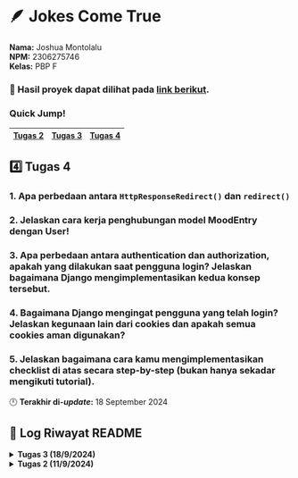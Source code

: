 # 🪶 Jokes Come True
**Nama:**   Joshua Montolalu<br>
**NPM:**    2306275746<br>
**Kelas:**  PBP F<br>

### 🔗 Hasil proyek dapat dilihat pada [link berikut](http://joshua-montolalu-jokescometrue.pbp.cs.ui.ac.id/).

### Quick Jump!
| [Tugas 2](#tugas-2) | [Tugas 3](#tugas-3) | [Tugas 4](#tugas-4)
| - | - | - |

## 4️⃣ Tugas 4
### 1. Apa perbedaan antara `HttpResponseRedirect()` dan `redirect()`
### 2. Jelaskan cara kerja penghubungan model MoodEntry dengan User!
### 3. Apa perbedaan antara authentication dan authorization, apakah yang dilakukan saat pengguna login? Jelaskan bagaimana Django mengimplementasikan kedua konsep tersebut.
### 4. Bagaimana Django mengingat pengguna yang telah login? Jelaskan kegunaan lain dari cookies dan apakah semua cookies aman digunakan?
### 5. Jelaskan bagaimana cara kamu mengimplementasikan checklist di atas secara step-by-step (bukan hanya sekadar mengikuti tutorial).

🕛 **Terakhir di-*update*:** 18 September 2024

## 📜 Log Riwayat README

<details>
<summary><b>Tugas 3 (18/9/2024)</b></summary>

## 3️⃣ Tugas 3
### 1. Jelaskan mengapa kita memerlukan data delivery dalam pengimplementasian sebuah platform?
*Data delivery* diperlukan dalam pengimplementasian sebuah platform untuk dapat mengirim dan menerima data baik dari sisi *client* maupun dari sisi *server* secara efisien dan efektif. Sistem *data delivery* yang baik dapat meningkatkan performa platform dan meningkatkan pengalaman pengguna (UX), tetapi perlu diingat juga bahwa keamanan data juga harus dipertimbangkan dan diutamakan untuk memastikan aplikasi kita dan pengguna kita aman dari penyerang.

Ada beberapa format yang dapat digunakan untuk mengimplementasikan sistem *data delivery*, dua di antaranya adalah XML dan JSON. Kedua format ini sangat berperan dalam mendukung aplikasi web yang dinamis, misalnya dengan konsep AJAX (*Asynchronous Javascript and XML*) yang memungkinan komunikasi web secara asinkronus, yaitu komunikasi dengan *server* di latar belakang untuk meng-*update* konten halaman tanpa perlu memuat ulang (*reload*) halaman web tersebut. Ini akan membuat aplikasi web kita lebih responsif dan enak untuk digunakan.

### 2. Menurutmu, mana yang lebih baik antara XML dan JSON? Mengapa JSON lebih populer dibandingkan XML?
Menurut saya masing-masing XML dan JSON memiliki kelebihan dan kekurangan masing-masing. Namun, JSON menjadi pilihan yang lebih populer karena JSON lebih ringan dan mudah untuk diproses dan dikelola jika dibandingkan dengan XML. Struktur JSON yang berupa *key-value pair* lebih umum dijumpai pada berbagai bahasa pemrograman dan platform daripada struktur *tree* yang digunakan oleh XML. Ini membuat JSON lebih intuitif dan lebih mudah dikonversi ke format yang dapat digunakan dalam aplikasi kita.

JSON juga memiliki ukuran yang lebih ringan daripada XML, karena strukturnya yang lebih ringkas daripada XML. Data pada XML memerlukan tag pembuka dan penutup untuk setiap attribute yang ingin dikirim, sedangkan JSON hanya memerlukan satu baris, yaitu nama attribute dan value attribute. Ukuran yang lebih kecil ini juga memengaruhi kecepatan transfer data; file yang lebih kecil akan membuat aplikasi web kita berjalan lebih cepat.

Alasan lain JSON sangat populer adalah JSON atau *JavaScript Object Notation* berasal dari bahasa Javascript, salah satu komponen terpenting dalam pengembangan aplikasi web bersama dengan HTML dan CSS. Kemampuan untuk langsung melakukan *parsing* secara *native* dalam program Javascript kita akan membuat program kita lebih cepat jika dibanding dengan *parsing* file XML, yang berbentuk *tree* dan mirip seperti DOM HTML. Oleh sebab itu, parsing XML dalam Javascript cenderung akan memerlukan waktu yang lebih lama dibandingkan dengan JSON.

### 3. Jelaskan fungsi dari method `is_valid()` pada form Django dan mengapa kita membutuhkan method tersebut?
Fungsi `is_valid()` pada form Django berfungsi untuk memastikan bahwa data-data yang diisi pada *form* sudah sesuai dengan apa yang kita harapkan. Salah satu contoh adalah ketika kita meminta *input* untuk harga produk, tentu kita mengharapkan suatu bilangan, bukan huruf atau input lainnya. `is_valid()` juga bisa digunakan untuk validasi tipe-tipe data lain dengan *constraint* masing-masing. `is_valid()` akan mengembalikan nilai `True` jika semua *input* sudah valid, dan `False` jika masih ada *input* yang tidak valid. Kita dapat menggunakan fungsi ini juga untuk menampilkan *error* kepada pengguna jika input mereka masih belum valid. 

### 4. Mengapa kita membutuhkan `csrf_token` saat membuat form di Django? Apa yang dapat terjadi jika kita tidak menambahkan `csrf_token` pada form Django? Bagaimana hal tersebut dapat dimanfaatkan oleh penyerang?
CSRF atau *Cross-Site Request Forgery* adalah salah satu bentuk serangan siber dimana seseorang mencoba untuk melakukan *request* menggunakan akses orang lain yang sudah terautentikasi di platform kita. Hal ini biasanya digunakan untuk melakukan sesuatu yang mengubah data di server kita, misalnya mengubah e-mail atau melakukan tindakan lain atas nama pengguna yang sudah terautentikasi. Serangan ini mengeksploitasi metode autentikasi menggunakan *session* untuk mengelabui aplikasi kita. Karena *request* dilakukan lewat perangkat yang sudah terautentikasi, maka aplikasi yang tidak aman tidak akan memiliki cara untuk mengetahui bahwa *request* tersebut sebenarnya tidak berasal dari aplikasi itu sendiri. Hal ini memungkinkan seseorang untuk menjalankan perintah-perintah yang sebenarnya ia tidak berhak untuk melakukan, dan ini dapat berbahaya baik bagi pengguna biasa maupun pengguna *administrator* pada aplikasi kita.

Contoh dari serangan CSRF dapat berbentuk sebagai berikut:
```HTML
<img src="https://vulnerable-website.com/email/change?email=pwned@evil-user.net">
```
Seorang penyerang dapat menyisipkan kode HTML ini ke dalam sebuah website, kemudian dikirim ke korban. Jika korban membuka website tersebut, browser mereka akan mengirim *request* secara otomatis tanpa intervensi dari pengguna. Jika aplikasi kita hanya mengandalkan autentikasi menggunakan *session* seperti *cookies*, maka aplikasi kita tidak akan tahu bahwa request tersebut sebenarnya datang dari luar aplikasi dan akan menjalankan perintah dari penyerang. Dalam kasus ini, e-mail dari korban akan diubah menjadi `pwned@evil-user.net`.

Untuk mencegah hal ini, Django mengimplementasikan fitur `csrf_token` untuk memverifikasi bahwa *request* yang diterima benar-benar berasal dari input form yang valid di aplikasi kita dan bukan dari tempat lain. CSRF token ini merupakan *value* acak rahasia (biasanya dibuat menggunakan *hash function*) yang akan dimasukkan ke dalam form input kita. Dengan token ini, aplikasi kita memiliki cara untuk membedakan *request* yang berasal dari aplikasi kita sendiri; jika suatu request tidak memiliki CSRF token ini maka request tersebut tidak akan dilayani.

### 5. Jelaskan bagaimana cara kamu mengimplementasikan checklist di atas secara step-by-step (bukan hanya sekadar mengikuti tutorial).
1. Untuk menambah input `form` pada aplikasi saya, saya melakukan modifikasi pada file `forms.py` dan mendefinisikan sebuah *class* baru yaitu `ProductForm` yang berisi *model* dan *fields* yang diperlukan pada `form` saya.
2. Untuk menampilkan form ini pada aplikasi saya, saya juga memodifikasi `templates/main.html` untuk menambah sebuah *button* yang mengarah ke halaman baru yang akan berisi `form` saya.
3. Membuat file baru di direktori `templates` yaitu `create_new_product.html` yang akan memuat `form` saya. File ini akan diisi oleh `views.py` nantinya.
4. Menambahkan fungsi baru di `views.py` yaitu `create_new_product()` yang akan mengembalikan template yang dibuat sebelumnya tetapi dengan sebuah `form` yang berisi *field* yang sudah didefinisikan sebelumnya pada `forms.py`.
5. Mengubah `models.py` untuk menggunakan sistem UUID yang lebih aman daripada sistem ID tradisional, dan melakukan `python manage.py makemigrations` dan `python manage.py migrate`.
6. Membuat 2 fungsi baru dalam `views.py` untuk mengembalikan dalam bentuk `xml` dari data yang tersimpan pada *database*, sebagai berikut:
```Python
def show_xml(request):
    data = serializers.serialize("xml", Product.objects.all())
    return HttpResponse(data, content_type="application/xml")

def show_json(request):
    data = serializers.serialize("json", Product.objects.all())
    return HttpResponse(data, content_type="application/json")
```
7. Selain itu, saya juga menambahkan 2 fungsi lain untuk mengembalikan data satu *record* saja dari database berdasarkan (UU)IDnya, sebagai berikut:
```Python
def show_xml_by_id(request, id):
    data = serializers.serialize("xml", Product.objects.filter(pk=id))
    return HttpResponse(data, content_type="application/xml")

def show_json_by_id(request, id):
    data = serializers.serialize("json", Product.objects.filter(pk=id))
    return HttpResponse(data, content_type="application/json")
```
8. Saya menambah `routing` untuk 5 *views* tersebut dalam file `urls.py` dengan *path* sebagai berikut:
```Python
path('create_product', create_product, name='create_product')
path('xml/', show_xml, name='show_xml'),
path('xml/<str:id>', show_xml_by_id, name='show_xml_by_id'),
path('json/', show_json, name='show_json'),
path('json/<str:id>', show_json_by_id, name='show_json_by_id')
```
9. Terakhir, saya melakukan `add` - `commit` - `push` ke GitHub dan PWS.

### Screenshot dari hasil akses URL langkah 2 pada Postman
#### 1. `/xml/`
![Screenshot Postman /xml](postman_xml.png)
#### 2. `xml/<str:id>`
![Screenshot Postman /xml](postman_xmlid.png)
#### 3. `/json/`
![Screenshot Postman /xml](postman_json.png)
#### 4. `/json/<str:id>`
![Screenshot Postman /xml](postman_jsonid.png)

🕛 **Terakhir di-*update*:** 17 September 2024
</details>

<details>
<summary><b>Tugas 2 (11/9/2024)</b></summary>

## Tugas 2
### 1. Jelaskan bagaimana cara kamu mengimplementasikan checklist di atas secara step-by-step (bukan hanya sekadar mengikuti tutorial).
1. Pertama, saya menginisiasi repositori lokal baru, kemudian saya membuat repositori di GitHub. Lalu, kedua repositori tersebut saya hubungkan lewat `git remote add origin https://github.com/HamletJr/jokes-come-true.git`.
2. Setelah itu, saya menambahkan file `.gitignore` dan `README.md`.
3. Saya membuat proyek Django baru dengan perintah `django-admin startproject jokes-come-true .` dan menambahkan file `requirements.txt`.
4. Untuk membuat aplikasi bernama `main`, saya menjalankan perintah `python manage.py startapp main`.
5. Untuk membuat model baru, saya memodifikasi file `models.py` dalam aplikasi `main` dan mendefinisikan model sebagai berikut:
```Python
class Product(models.Model):
    name = models.CharField(max_length=255)
    price = models.IntegerField()
    description = models.TextField()
    quantity = models.IntegerField()

    @property
    def is_product_available(self):
        return self.quantity > 0
```

6. Saya menyimpan model tersebut dan menjalankan perintah `python manage.py makemigrations` dan `python manage.py migrate` untuk mengaplikasikan model baru saya.
7. Saya membuat file `main.html` baru dalam direktori `main/templates`, kemudian saya menambahkan *view* baru yang bernama `show_main()` untuk menampilkan template tersebut bersama dengan *context* nama dan kelas saya.
8. Kemudian, saya melakukan *routing* dengan membuat file `urls.py` dalam folder `main` dan mendefinisikan pola URL baru yang akan memanggil fungsi yang sudah didefinisikan dalam `views.py` pada langkah sebelumnya.
9. Untuk menghubungkan aplikasi `main` ini ke proyek utama, saya konfigurasi file `urls.py` dalam folder proyek utama dan menambahkan pola URL baru yang mengarah ke pola URL yang sudah didefinisikan pada langkah sebelumnya.
10. Langkah terakhir adalah melakukan *deployment* ke [GitHub](https://github.com/HamletJr/jokes-come-true) dan [PWS](https://pbp.cs.ui.ac.id/web/) atau *Pacil Web Service*. Khusus untuk *deployment* ke PWS, saya membuat proyek baru, kemudian melakukan `git push pws master`.

### 2. Buatlah bagan yang berisi request client ke web aplikasi berbasis Django beserta responnya dan jelaskan pada bagan tersebut kaitan antara urls.py, views.py, models.py, dan berkas html.
![Flowchart](bagan_tugas2.png)

### 3. Jelaskan fungsi git dalam pengembangan perangkat lunak!
Git dalam pengembangan perangkat lunak berfungsi sebagai software *version control*, yaitu sebagai alat yang memantau versi-versi file pada suatu repositori. Git memudahkan proses pengembangan kode secara kolaboratif dengan melacak perubahan yang terjadi pada kode. Git menyediakan berbagai fitur seperti *branching* dan *merging* untuk menyelesaikan konflik antar perubahan, dan memungkinkan kita untuk kembali ke versi kode yang lebih awal jika kita membutuhkannya.

### 4. Menurut Anda, dari semua framework yang ada, mengapa framework Django dijadikan permulaan pembelajaran pengembangan perangkat lunak?
Menurut saya, framework Django dijadikan sebagai permulaan pembelajaran pengembangan perangkat lunak karena Django sudah memiliki banyak fitur yang memudahkan kita, terutama pemula, dalam proses pengembangan aplikasi web. Selain itu, perlu diingat bahwa Django merupakan framework Python, yang merupakan salah satu bahasa pemrograman yang cukup mudah untuk digunakan dan memiliki banyak fungsi *built-in* lainnya yang dapat membantu proses pengembangan *front-end* dan *back-end*.

### 5. Mengapa model pada Django disebut sebagai ORM?
Model pada Django disebut sebagai ORM karena model Django menerapkan teknik ORM atau Object-Relational Mapping, yaitu teknik pemrograman yang memungkinkan kita untuk berinteraksi dengan database kita bukan lewat query SQL, tetapi lewat objek-objek Python.

🕛 **Terakhir di-*update*:** 10 September 2024
</details>